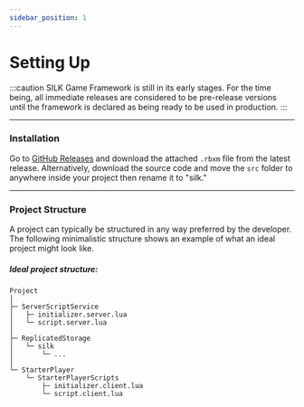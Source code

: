 ```yaml
---
sidebar_position: 1
---
```


# Setting Up

:::caution
SILK Game Framework is still in its early stages. For the time being, all immediate releases are considered to be pre-release versions until the framework is declared as being ready to be used in production.
:::

---

### Installation

Go to [GitHub Releases](https://github.com/wicked-wlzard/silk/releases) and download the attached `.rbxm` file from the latest release. Alternatively, download the source code and move the `src` folder to anywhere inside your project then rename it to "silk."

---

### Project Structure

A project can typically be structured in any way preferred by the developer. The following minimalistic structure shows an example of what an ideal project might look like. 

##### Ideal project structure:

```
Project
│
├─ ServerScriptService
│	├─ initializer.server.lua 
│	└─ script.server.lua
│
├─ ReplicatedStorage
│	└─ silk
│		└─ ...
│
└─ StarterPlayer
	└─ StarterPlayerScripts
		├─ initializer.client.lua
		└─ script.client.lua
```